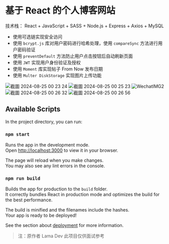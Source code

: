 # 基于 React 的个人博客网站

技术栈：
React + JavaScript + SASS + Node.js + Express + Axios + MySQL

- 使用可选链实现安全访问
- 使用 `bcrypt.js` 库对用户密码进行哈希处理，使用 `compareSync` 方法进行用户密码验证
- 使用 `preventDefault` 方法防止用户点击按钮后自动刷新页面
- 使用 `JWT` 实现用户身份验证及授权
- 使用 `Moment` 库实现帖子 From Now 发布日期
- 使用 `Multer DiskStorage` 实现图片上传功能

![截圖 2024-08-25 00 23 24](https://github.com/user-attachments/assets/14157fb5-ba9d-4694-af64-fe69c503b02f)
![截圖 2024-08-25 00 25 23](https://github.com/user-attachments/assets/7e8fb852-4395-4aee-95d5-95c93056b38e)
![WechatIMG2](https://github.com/user-attachments/assets/577f4515-ed70-4831-9634-531d5ca583cf)
![截圖 2024-08-25 00 26 32](https://github.com/user-attachments/assets/ea7457e7-3a84-4dcb-942e-3aca4005756d)
![截圖 2024-08-25 00 26 56](https://github.com/user-attachments/assets/a6f24e41-9da3-427e-a434-83fcd6a9f571)

## Available Scripts

In the project directory, you can run:

### `npm start`

Runs the app in the development mode.\
Open [http://localhost:3000](http://localhost:3000) to view it in your browser.

The page will reload when you make changes.\
You may also see any lint errors in the console.

### `npm run build`

Builds the app for production to the `build` folder.\
It correctly bundles React in production mode and optimizes the build for the best performance.

The build is minified and the filenames include the hashes.\
Your app is ready to be deployed!

See the section about [deployment](https://facebook.github.io/create-react-app/docs/deployment) for more information.

> 注：原作者 Lama Dev
> 此项目仅供面试参考
